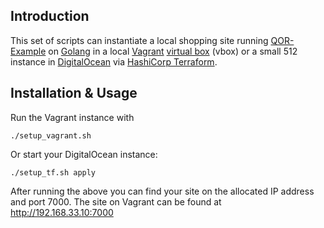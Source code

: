 ## Introduction
This set of scripts can instantiate a local shopping site running [QOR-Example](https://github.com/randomtask2000/qor-example) on [Golang](https://golang.org/) in a local [Vagrant](https://www.vagrantup.com) [virtual box](https://www.virtualbox.org/wiki/Downloads) (vbox) or a small 512 instance in [DigitalOcean](https://cloud.digitalocean.com) via [HashiCorp Terraform](https://www.terraform.io/). 

## Installation & Usage
Run the Vagrant instance with
```
./setup_vagrant.sh
```
Or start your DigitalOcean instance:
```
./setup_tf.sh apply
```
After running the above you can find your site on the allocated IP address and port 7000. The site on Vagrant can be found at http://192.168.33.10:7000

